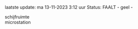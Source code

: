 laatste update: 
ma 13-11-2023  3:12   uur 
Status: FAALT - geel - 
<div class="service Y">schijfruimte</div><div class="service Y">microstation</div>